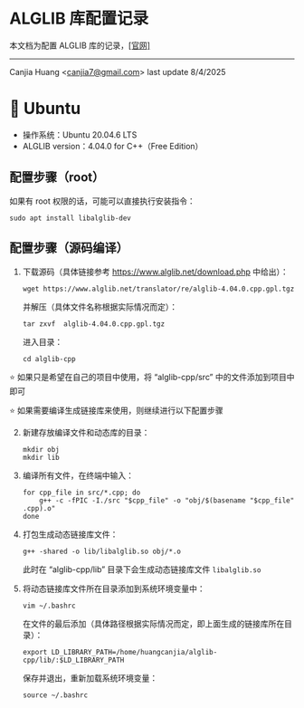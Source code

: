 # ALGLIB 库配置记录

本文档为配置 ALGLIB 库的记录，[[官网]](https://www.alglib.net)

---

Canjia Huang <<canjia7@gmail.com>> last update 8/4/2025

# :penguin: Ubuntu

- 操作系统：Ubuntu 20.04.6 LTS
- ALGLIB version：4.04.0 for C++（Free Edition）

## 配置步骤（root）

如果有 root 权限的话，可能可以直接执行安装指令：

```
sudo apt install libalglib-dev
```

## 配置步骤（源码编译）

1. 下载源码（具体链接参考 https://www.alglib.net/download.php 中给出）：

    ```
    wget https://www.alglib.net/translator/re/alglib-4.04.0.cpp.gpl.tgz
    ```

    并解压（具体文件名称根据实际情况而定）：

    ```
    tar zxvf  alglib-4.04.0.cpp.gpl.tgz
    ```

    进入目录：

    ```
    cd alglib-cpp
    ```

:star: 如果只是希望在自己的项目中使用，将 “alglib-cpp/src” 中的文件添加到项目中即可

:star: 如果需要编译生成链接库来使用，则继续进行以下配置步骤

2. 新建存放编译文件和动态库的目录：

    ```
    mkdir obj
    mkdir lib
    ```

3. 编译所有文件，在终端中输入：

    ```
    for cpp_file in src/*.cpp; do
        g++ -c -fPIC -I./src "$cpp_file" -o "obj/$(basename "$cpp_file" .cpp).o"
    done
    ```

4. 打包生成动态链接库文件：

    ```
    g++ -shared -o lib/libalglib.so obj/*.o
    ```

    此时在 “alglib-cpp/lib” 目录下会生成动态链接库文件 `libalglib.so`

5. 将动态链接库文件所在目录添加到系统环境变量中：
    ```
    vim ~/.bashrc
    ```

    在文件的最后添加（具体路径根据实际情况而定，即上面生成的链接库所在目录）：

    ```
    export LD_LIBRARY_PATH=/home/huangcanjia/alglib-cpp/lib/:$LD_LIBRARY_PATH
    ```

    保存并退出，重新加载系统环境变量：

    ```
    source ~/.bashrc
    ```